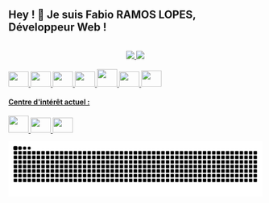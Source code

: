 ## Hey ! 👋 Je suis Fabio RAMOS LOPES, Développeur Web !
<!-- <h3 align="left">Développeur Web | Javascript / Vue.js / Node.js</h3> -->

<br>

<div align="center" display="inline-block">
  <a href="https://github.com/FabioDevCode">
  <img height="180em" src="https://github-readme-stats.vercel.app/api/top-langs/?username=FabioDevCode&layout=compact&langs_count=5&theme=vue-dark&border_radius=8px"/>
  <img height="180em" src="https://github-readme-stats.vercel.app/api?username=FabioDevCode&theme=vue-dark&border_radius=8px"/> 
</div>

<br>
  
<div border="0" align="left" display="block">
  <img height="30px" width="40px" src="https://cdn.jsdelivr.net/gh/devicons/devicon/icons/html5/html5-original.svg"/>
  <img height="30px" width="40px" src="https://cdn.jsdelivr.net/gh/devicons/devicon/icons/css3/css3-original.svg"/>
  <img height="30px" width="40px" src="https://cdn.jsdelivr.net/gh/devicons/devicon/icons/sass/sass-original.svg"/>
  <img height="30px" width="40px" src="https://cdn.jsdelivr.net/gh/devicons/devicon/icons/javascript/javascript-original.svg"/>
  <img height="35px" width="40px" src="https://cdn.jsdelivr.net/gh/devicons/devicon/icons/vuejs/vuejs-original.svg"/>
  <img height="30px" width="40px" src="https://cdn.jsdelivr.net/gh/devicons/devicon/icons/nodejs/nodejs-original.svg"/>
  <img height="32px" width="40px" src="https://cdn.jsdelivr.net/gh/devicons/devicon/icons/express/express-original.svg"/>
</div>

#### Centre d'intérêt actuel :

<div border="0" align="left" display="block">
  <img height="34px" width="40px" src="https://cdn.jsdelivr.net/gh/devicons/devicon/icons/electron/electron-original.svg" />
  <img height="30px" width="40px" src="https://cdn.jsdelivr.net/gh/devicons/devicon/icons/vuetify/vuetify-original.svg" />
  <img height="30px" width="40px" src="https://cdn.jsdelivr.net/gh/devicons/devicon/icons/csharp/csharp-original.svg" />
</div>

  
<!-- <div align="left" display="block">
  <a href="https://www.linkedin.com/in/fabio-ramoslopes/" target="_blank"><img height="32px" src="https://img.shields.io/badge/LinkedIn-0077B5?style=for-the-badge&logo=linkedin&logoColor=white"></a>
  <a href="https://www.instagram.com/fabiodevcode/" target="_blank"><img height="32px" src="https://img.shields.io/badge/Instagram-E4405F?style=for-the-badge&logo=instagram&logoColor=white"></a>
  <a href="https://twitter.com/fabiodevcode" target="_blank"><img height="32px" src="https://img.shields.io/badge/Twitter-1DA1F2?style=for-the-badge&logo=twitter&logoColor=white"></a>
</div>

<br>
   -->
![Snake animation](https://github.com/FabioDevCode/FabioDevCode/blob/output/github-contribution-grid-snake.svg)
 
